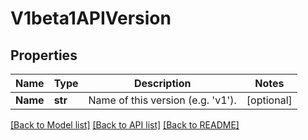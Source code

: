 # V1beta1APIVersion

## Properties
Name | Type | Description | Notes
------------ | ------------- | ------------- | -------------
**Name** | **str** | Name of this version (e.g. &#39;v1&#39;). | [optional] 

[[Back to Model list]](../README.md#documentation-for-models) [[Back to API list]](../README.md#documentation-for-api-endpoints) [[Back to README]](../README.md)


